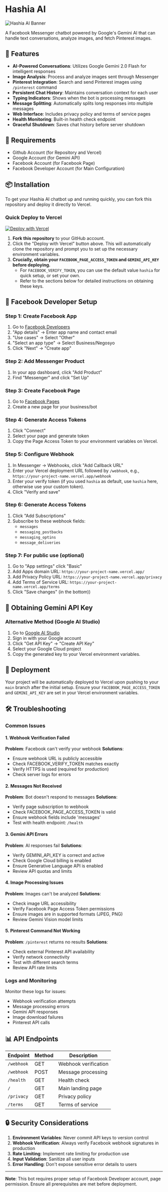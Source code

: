 # Hashia AI

![Hashia AI Banner](banner/hashia-banner.jpg)

A Facebook Messenger chatbot powered by Google's Gemini AI that can handle text conversations, analyze images, and fetch Pinterest images.

## 🌟 Features

- **AI-Powered Conversations**: Utilizes Google Gemini 2.0 Flash for intelligent responses
- **Image Analysis**: Process and analyze images sent through Messenger
- **Pinterest Integration**: Search and send Pinterest images using `/pinterest` command
- **Persistent Chat History**: Maintains conversation context for each user
- **Typing Indicators**: Shows when the bot is processing messages
- **Message Splitting**: Automatically splits long responses into multiple messages
- **Web Interface**: Includes privacy policy and terms of service pages
- **Health Monitoring**: Built-in health check endpoint
- **Graceful Shutdown**: Saves chat history before server shutdown

## 📌 Requirements 
- Github Account (for Repository and Vercel)
- Google Account (for Gemini API)
- Facebook Account (for Facebook Page)
- Facebook Developer Account (for Main Configuration)

## 📦 Installation

To get your Hashia AI chatbot up and running quickly, you can fork this repository and deploy it directly to Vercel.

### Quick Deploy to Vercel

[![Deploy with Vercel](https://vercel.com/button)](https://vercel.com/new/clone?repository-url=https%3A%2F%2Fgithub.com%2Fhashierholmes%2FHashiaAI&env=FACEBOOK_VERIFY_TOKEN,FACEBOOK_PAGE_ACCESS_TOKEN,GEMINI_API_KEY&envDescription=Your%20Facebook%20Verify%20Token%2C%20Facebook%20Page%20Access%20Token%2C%20and%20Google%20Gemini%20API%20Key.&envLink=https%3A%2F%2Fdevelopers.facebook.com%2Fdocs%2Fmessenger-platform%2Fgetting-started%2Fwebhook-setup%2F%23verify-token,https%3A%2F%2Fdevelopers.facebook.com%2Fdocs%2Fmessenger-platform%2Fgetting-started%2Ftoken-setup%2F%23page-access-token,https%3A%2F%2Faistudio.google.com%2Fapp%2Fapikey)

1.  **Fork this repository** to your GitHub account.
2.  Click the "Deploy with Vercel" button above. This will automatically clone the repository and prompt you to set up the necessary environment variables.
3.  **Crucially, obtain your `FACEBOOK_PAGE_ACCESS_TOKEN` and `GEMINI_API_KEY` before deploying.**
    *   For `FACEBOOK_VERIFY_TOKEN`, you can use the default value `hashia` for quick setup, or set your own.
    *   Refer to the sections below for detailed instructions on obtaining these keys.

## 🔧 Facebook Developer Setup

### Step 1: Create Facebook App

1. Go to [Facebook Developers](https://developers.facebook.com/apps)
1. "App details" → Enter app name and contact email
3. "Use cases" → Select "Other"
4. "Select an app type" → Select Business/Negosyo
5. Click "Next" → "Create app"

### Step 2: Add Messenger Product

1. In your app dashboard, click "Add Product"
2. Find "Messenger" and click "Set Up"

### Step 3: Create Facebook Page

1. Go to [Facebook Pages](https://www.facebook.com/pages/create)
2. Create a new page for your business/bot

### Step 4: Generate Access Tokens

1. Click "Connect"
2. Select your page and generate token
3. Copy the Page Access Token to your environment variables on Vercel.

### Step 5: Configure Webhook

1. In Messenger → Webhooks, click "Add Callback URL"
2. Enter your Vercel deployment URL followed by `/webhook`, e.g., `https://your-project-name.vercel.app/webhook`
3. Enter your verify token (if you used `hashia` as default, use `hashia` here, otherwise use your custom token).
4. Click "Verify and save"

### Step 6: Generate Access Tokens

1. Click "Add Subscriptions"
2. Subscribe to these webhook fields:
   - `messages`
   - `messaging_postbacks`
   - `messaging_optins`
   - `message_deliveries`

### Step 7: For public use (optional)

1. Go to "App settings" click "Basic"
2. Add Apps domain URL: `https://your-project-name.vercel.app/`
3. Add Privacy Policy URL: `https://your-project-name.vercel.app/privacy`
4. Add Terms of Service URL: `https://your-project-name.vercel.app/terms`
5. Click "Save changes" (in the bottom))

## 🔑 Obtaining Gemini API Key

### Alternative Method (Google AI Studio)

1. Go to [Google AI Studio](https://aistudio.google.com/)
2. Sign in with your Google account
3. Click "Get API Key" → "Create API Key"
4. Select your Google Cloud project
5. Copy the generated key to your Vercel environment variables.

## 🚀 Deployment

Your project will be automatically deployed to Vercel upon pushing to your `main` branch after the initial setup. Ensure your `FACEBOOK_PAGE_ACCESS_TOKEN` and `GEMINI_API_KEY` are set in your Vercel environment variables.

## 🛠️ Troubleshooting

### Common Issues

#### 1. Webhook Verification Failed
**Problem**: Facebook can't verify your webhook
**Solutions**:
- Ensure webhook URL is publicly accessible
- Check FACEBOOK_VERIFY_TOKEN matches exactly
- Verify HTTPS is used (required for production)
- Check server logs for errors

#### 2. Messages Not Received
**Problem**: Bot doesn't respond to messages
**Solutions**:
- Verify page subscription to webhook
- Check FACEBOOK_PAGE_ACCESS_TOKEN is valid
- Ensure webhook fields include 'messages'
- Test with health endpoint: `/health`

#### 3. Gemini API Errors
**Problem**: AI responses fail
**Solutions**:
- Verify GEMINI_API_KEY is correct and active
- Check Google Cloud billing is enabled
- Ensure Generative Language API is enabled
- Review API quotas and limits

#### 4. Image Processing Issues
**Problem**: Images can't be analyzed
**Solutions**:
- Check image URL accessibility
- Verify Facebook Page Access Token permissions
- Ensure images are in supported formats (JPEG, PNG)
- Review Gemini Vision model limits

#### 5. Pinterest Command Not Working
**Problem**: `/pinterest` returns no results
**Solutions**:
- Check external Pinterest API availability
- Verify network connectivity
- Test with different search terms
- Review API rate limits

### Logs and Monitoring

Monitor these logs for issues:
- Webhook verification attempts
- Message processing errors
- Gemini API responses
- Image download failures
- Pinterest API calls

## 📊 API Endpoints

| Endpoint | Method | Description |
|----------|--------|-------------|
| `/webhook` | GET | Webhook verification |
| `/webhook` | POST | Message processing |
| `/health` | GET | Health check |
| `/` | GET | Main landing page |
| `/privacy` | GET | Privacy policy |
| `/terms` | GET | Terms of service |

## 🔒 Security Considerations

1. **Environment Variables**: Never commit API keys to version control
2. **Webhook Verification**: Always verify Facebook webhook signatures in production
3. **Rate Limiting**: Implement rate limiting for production use
4. **Input Validation**: Sanitize all user inputs
5. **Error Handling**: Don't expose sensitive error details to users

---

**Note**: This bot requires proper setup of Facebook Developer account, page permission. Ensure all prerequisites are met before deployment.
